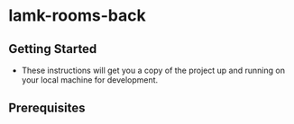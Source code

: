 # lamk-rooms-back
## Getting Started

- These instructions will get you a copy of the project up and running on your local machine for development.

## Prerequisites
